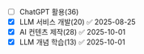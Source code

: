 - [ ] ChatGPT 활용(36)
- [x] LLM 서비스 개발(20) ✅ 2025-08-25
- [x] AI 컨텐츠 제작(28) ✅ 2025-10-01
- [x] LLM 개념 학습(13) ✅ 2025-10-01
